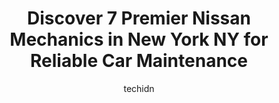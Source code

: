 ---
layout: ampstory
image: https://images.unsplash.com/photo-1608585793629-ec02326b1e4b?ixlib=rb-4.0.3&ixid=MnwxMjA3fDB8MHxwaG90by1wYWdlfHx8fGVufDB8fHx8&auto=format&fit=crop&w=640&h=853&q=80
author: techidn
featured: false
description: When it comes to finding reliable automotive experts in New York NY, USA, look no further than the 7 best Nissan Mechanic in the area. With their exceptional skills and dedication to providi
title: Discover 7 Premier Nissan Mechanics in New York NY for Reliable Car Maintenance
cover:
   title: Discover 7 Premier Nissan Mechanics in New York NY for Reliable Car Maintenance
   subtitle: Rickpate
   background: https://images.unsplash.com/photo-1608585793629-ec02326b1e4b?ixlib=rb-4.0.3&ixid=MnwxMjA3fDB8MHxwaG90by1wYWdlfHx8fGVufDB8fHx8&auto=format&fit=crop&w=640&h=853&q=80

pages: 
 - layout: thirds
   top: <h1>#1 Quality Auto Services</h1>
   bottom: "<p>They are a substandard shop. They tried to put old parts on my car after I paid for all new parts. Very careless on the storage of your car while waiting on parts for rep</p>"
   background: https://www.knot35.com/toplist/wp-content/uploads/2023/06/best-nissan-mechanic-1-in-new-york-ny-1685839773.jpeg
   backgroundblur: true
 - layout: thirds
   top: <h1>#2 Nissan of Queens Service Center</h1>
   bottom: "<p>85-24 Rockaway Blvd, Ozone Park, NY 11416, United States</p>"
   background: https://www.knot35.com/toplist/wp-content/uploads/2023/06/best-nissan-mechanic-2-in-new-york-ny-1685839774.jpeg
   cta:
      link: https://www.knot35.com/toplist/discover-7-premier-nissan-mechanics-in-new-york-ny-for-reliable-car-maintenance/
      text: Discover 7 Premier Nissan Mechanics in New York NY for Reliable Car Maintenance
 - layout: thirds
   top: <h1>#3 Star - Nissan Service Center -</h1>
   bottom: "<p>40-20 172nd St, Queens, NY 11358, United States</p>"
   background: https://www.knot35.com/toplist/wp-content/uploads/2023/06/best-nissan-mechanic-3-in-new-york-ny-1685839774.jpeg
   cta:
      link: https://www.knot35.com/toplist/discover-7-premier-nissan-mechanics-in-new-york-ny-for-reliable-car-maintenance/
      text: Discover 7 Premier Nissan Mechanics in New York NY for Reliable Car Maintenance
 - layout: thirds
   top: <h1>#4 Nissan of Staten Island Service Department</h1>
   bottom: "<p>222 Parkinson Ave, Staten Island, NY 10305, United States</p>"
   background: https://images.unsplash.com/photo-1574169208507-84376144848b?ixlib=rb-4.0.3&ixid=MnwxMjA3fDB8MHxwaG90by1wYWdlfHx8fGVufDB8fHx8&auto=format&fit=crop&w=640&h=853&q=80
   cta:
      link: https://www.knot35.com/toplist/discover-7-premier-nissan-mechanics-in-new-york-ny-for-reliable-car-maintenance/
      text: Discover 7 Premier Nissan Mechanics in New York NY for Reliable Car Maintenance
 - layout: thirds
   top: <h1>#5 54th Street Auto Center</h1>
   bottom: "<p>415 W 54th St, New York, NY 10019, United States</p>"
   background: https://images.unsplash.com/photo-1527067829737-402993088e6b?ixlib=rb-4.0.3&ixid=MnwxMjA3fDB8MHxwaG90by1wYWdlfHx8fGVufDB8fHx8&auto=format&fit=crop&w=640&h=853&q=80
   cta:
      link: https://www.knot35.com/toplist/discover-7-premier-nissan-mechanics-in-new-york-ny-for-reliable-car-maintenance/
      text: Discover 7 Premier Nissan Mechanics in New York NY for Reliable Car Maintenance
 - layout: thirds
   top: <h1>#6 Manhattan Auto Repair Inc.</h1>
   bottom: "<p>552 W 48th St, New York, NY 10036, United States</p>"
   background: https://images.unsplash.com/photo-1489694553447-4c9339da310d?ixlib=rb-4.0.3&ixid=MnwxMjA3fDB8MHxwaG90by1wYWdlfHx8fGVufDB8fHx8&auto=format&fit=crop&w=640&h=853&q=80
   cta:
      link: https://www.knot35.com/toplist/discover-7-premier-nissan-mechanics-in-new-york-ny-for-reliable-car-maintenance/
      text: Discover 7 Premier Nissan Mechanics in New York NY for Reliable Car Maintenance
 - layout: thirds
   top: <h1>#7 Martys Auto Body</h1>
   bottom: "<p>500 W 25th St, New York, NY 10001, United States</p>"
   background: https://images.unsplash.com/photo-1496096265110-f83ad7f96608?ixlib=rb-4.0.3&ixid=MnwxMjA3fDB8MHxwaG90by1wYWdlfHx8fGVufDB8fHx8&auto=format&fit=crop&w=640&h=853&q=80
   cta:
      link: https://www.knot35.com/toplist/discover-7-premier-nissan-mechanics-in-new-york-ny-for-reliable-car-maintenance/
      text: Discover 7 Premier Nissan Mechanics in New York NY for Reliable Car Maintenance
 - layout: thirds
   middle: Continue reading...
   background: https://images.unsplash.com/photo-1549241520-425e3dfc01cb?ixlib=rb-4.0.3&ixid=MnwxMjA3fDB8MHxwaG90by1wYWdlfHx8fGVufDB8fHx8&auto=format&fit=crop&w=640&h=853&q=80
   cta:
      link: https://www.knot35.com/toplist/discover-7-premier-nissan-mechanics-in-new-york-ny-for-reliable-car-maintenance/
      text: Discover 7 Premier Nissan Mechanics in New York NY for Reliable Car Maintenance
      
---